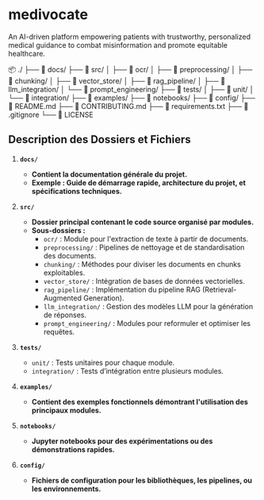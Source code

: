# medivocate

An AI-driven platform empowering patients with trustworthy, personalized medical guidance to combat misinformation and promote equitable healthcare.

📦 ./
├── 📁 docs/
├── 📁 src/
│   ├── 📁 ocr/
│   ├── 📁 preprocessing/
│   ├── 📁 chunking/
│   ├── 📁 vector_store/
│   ├── 📁 rag_pipeline/
│   ├── 📁 llm_integration/
│   └── 📁 prompt_engineering/
├── 📁 tests/
│   ├── 📁 unit/
│   └── 📁 integration/
├── 📁 examples/
├── 📁 notebooks/
├── 📁 config/
├── 📄 README.md
├── 📄 CONTRIBUTING.md
├── 📄 requirements.txt
├── 📄 .gitignore
└── 📄 LICENSE

## Description des Dossiers et Fichiers

1. **`docs/`**

   * **Contient la documentation générale du projet.**
   * **Exemple : Guide de démarrage rapide, architecture du projet, et spécifications techniques.**
2. **`src/`**

   * **Dossier principal contenant le code source organisé par modules.**
   * **Sous-dossiers :**
     * `ocr/` : Module pour l'extraction de texte à partir de documents.
     * `preprocessing/` : Pipelines de nettoyage et de standardisation des documents.
     * `chunking/` : Méthodes pour diviser les documents en chunks exploitables.
     * `vector_store/` : Intégration de bases de données vectorielles.
     * `rag_pipeline/` : Implémentation du pipeline RAG (Retrieval-Augmented Generation).
     * `llm_integration/` : Gestion des modèles LLM pour la génération de réponses.
     * `prompt_engineering/` : Modules pour reformuler et optimiser les requêtes.
3. **`tests/`**

   * `unit/` : Tests unitaires pour chaque module.
   * `integration/` : Tests d’intégration entre plusieurs modules.
4. **`examples/`**

   * **Contient des exemples fonctionnels démontrant l'utilisation des principaux modules.**
5. **`notebooks/`**

   * **Jupyter notebooks pour des expérimentations ou des démonstrations rapides.**
6. **`config/`**

   * **Fichiers de configuration pour les bibliothèques, les pipelines, ou les environnements.**
